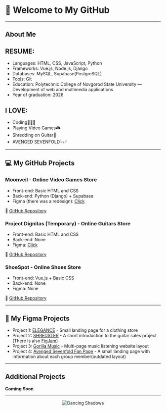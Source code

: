 # 👋 Welcome to My GitHub

---

## About Me

## RESUME:
- Languages: HTML, CSS, JavaScript, Python
- Frameworks: Vue.js, Node.js, Django
- Databases: MySQL, Supabase(PostgreSQL)
- Tools: Git
- Education: Polytechnic College of Novgorod State University — Development of web and multimedia applications
- Year of graduation: 2026

## I LOVE:
- Coding👨🏻‍💻
- Playing Video Games🎮
- Shredding on Guitar🎸
- AVENGED SEVENFOLD𓆩💀𓆪

---

## 💻 My GitHub Projects

### Moonveil - Online Video Games Store
- Front-end: Basic HTML and CSS
- Back-end: Python (Django) + Supabase
- Figma (there was a redesign): [Click](https://www.figma.com/design/jsHErBKslTCoejIwFXEh0E/Moonveila?node-id=0-1&t=znSmg3SmvR4tKqnD-1)

🔗 [GitHub Repository](https://github.com/7resonare7/Moonveil)

### Project Dignitas (Temporary) - Online Guitars Store
- Front-end: Basic HTML and CSS
- Back-end: None
- Figma: [Click](https://www.figma.com/design/lYOLRnpmsGcjrQEicp9lHN/Project-Dignitas?t=znSmg3SmvR4tKqnD-1)

🔗 [GitHub Repository](https://github.com/7resonare7/Project_Dignitas)

### ShoeSpot - Online Shoes Store
- Front-end: Vue.js + Basic CSS
- Back-end: None
- Figma: None

🔗 [GitHub Repository](https://github.com/7resonare7/ShoeSpot)

---

## 🎨 My Figma Projects

- Project 1: [ELEGANCE](https://www.figma.com/design/18Jds5PQ6KkWMLWO9AAk76/ELEGANCE?t=znSmg3SmvR4tKqnD-1) - Small landing page for a clothing store
- Project 2: [SHREDSTER](https://www.figma.com/design/0EXMy7f64EWOcjnDCRcYrp/SHREDSTER?node-id=1-3&t=z8vppwhrvyexDECo-1) - A short introduction to the guitar sales project (There is also [FigJam](https://www.figma.com/board/yBEmFOwFBkzveb1t2up5xC/SHREDSTER?node-id=0-1&t=t3mDOiS93xJWjrjo-1))
- Project 3: [Gorilla Music](https://www.figma.com/design/VPKkYbejxu2EoQezm4rTcw/Gorilla-Music?node-id=12-2&t=VhoJlUx1MdOixsD5-1) - Multi-page music listening website layout
- Project 4: [Avenged Sevenfold Fan Page](https://www.figma.com/design/ZtkljsI7VaZGSO7lgIuR5p/A7X---Fan-Page?t=7mj9ndkMGZ8xUpXU-1) - A small landing page with information about each group member(outdated layout)

---

## Additional Projects

**Coming Soon**

---

<p align="center">
  <img src="https://media0.giphy.com/media/v1.Y2lkPTc5MGI3NjExMHdlaTBrbGs3c3JlcHJrbHRxY2FiYjI5bWh1bXRqMW00amE0MDE4OCZlcD12MV9pbnRlcm5hbF9naWZfYnlfaWQmY3Q9cw/Q4lfmuy7uhIe40fuLz/giphy.gif" alt="Dancing Shadows" />
</p>
